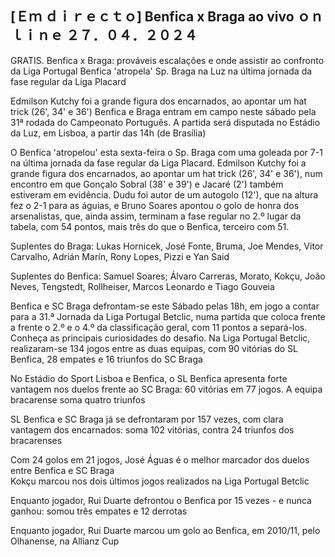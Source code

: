 <h2>[Ｅｍ ｄｉｒｅｃｔｏ] Benfica x Braga ao vivo ｏｎｌｉｎｅ ２７．０４．２０２４</h2>

GRATIS. Benfica x Braga: prováveis escalações e onde assistir ao confronto da Liga Portugal Benfica 'atropela' Sp. Braga na Luz na última jornada da fase regular da Liga Placard

Edmilson Kutchy foi a grande figura dos encarnados, ao apontar um hat trick (26', 34' e 36')
Benfica e Braga entram em campo neste sábado pela 31ª rodada do Campeonato Português. A partida será disputada no Estádio da Luz, em Lisboa, a partir das 14h (de Brasília)

O Benfica 'atropelou' esta sexta-feira o Sp. Braga com uma goleada por 7-1 na última jornada da fase regular da Liga Placard. Edmilson Kutchy foi a grande figura dos encarnados, ao apontar um hat trick (26', 34' e 36'), num encontro em que Gonçalo Sobral (38' e 39') e Jacaré (2') também estiveram em evidência. Dudu foi autor de um autogolo (12'), que na altura fez o 2-1 para as águias, e Bruno Soares apontou o golo de honra dos arsenalistas, que, ainda assim, terminam a fase regular no 2.º lugar da tabela, com 54 pontos, mais três do que o Benfica, terceiro com 51.

Suplentes do Braga: Lukas Hornicek, José Fonte, Bruma, Joe Mendes, Vitor Carvalho, Adrián Marín, Rony Lopes, Pizzi e Yan Said

Suplentes do Benfica: Samuel Soares; Álvaro Carreras, Morato, Kokçu, João Neves, Tengstedt, Rollheiser, Marcos Leonardo e Tiago Gouveia

Benfica e SC Braga defrontam-se este Sábado pelas 18h, em jogo a contar para a 31.ª Jornada da Liga Portugal Betclic, numa partida que coloca frente a frente o 2.º e o 4.º da classificação geral, com 11 pontos a separá-los. Conheça as principais curiosidades do desafio. Na Liga Portugal Betclic, realizaram-se 134 jogos entre as duas equipas, com 90 vitórias do SL Benfica, 28 empates e 16 triunfos do SC Braga 

No Estádio do Sport Lisboa e Benfica, o SL Benfica apresenta forte vantagem nos duelos frente ao SC Braga: 60 vitórias em 77 jogos. A equipa bracarense soma quatro triunfos   

SL Benfica e SC Braga já se defrontaram por 157 vezes, com clara vantagem dos encarnados: soma 102 vitórias, contra 24 triunfos dos bracarenses

Com 24 golos em 21 jogos, José Águas é o melhor marcador dos duelos entre Benfica e SC Braga   
Kokçu marcou nos dois últimos jogos realizados na Liga Portugal Betclic   

Enquanto jogador, Rui Duarte defrontou o Benfica por 15 vezes - e nunca ganhou: somou três empates e 12 derrotas   

Enquanto jogador, Rui Duarte marcou um golo ao Benfica, em 2010/11, pelo Olhanense, na Allianz Cup

